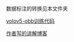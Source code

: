 数据标注的转换见本文件夹

[yolov5-obb训练代码](https://github.com/hukaixuan19970627/yolov5_obb)

[作者写的讲解博客](https://zhuanlan.zhihu.com/p/358072483)